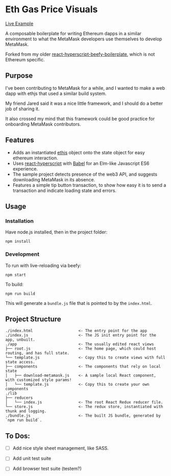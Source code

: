 # Eth Gas Price Visuals

[Live Example](https://danfinlay.github.io/eth-gas-price-visuals/)

A composable boilerplate for writing Ethereum dapps in a similar environment to what the MetaMask developers use themselves to develop MetaMask.

Forked from my older [react-hyperscript-beefy-boilerplate](https://github.com/danfinlay/react-hyperscript-beefy-es6-boilerplate), which is not Ethereum specific.

## Purpose

I've been contributing to MetaMask for a while, and I wanted to make a web dapp with ethjs that used a similar build system.

My friend Jared said it was a nice little framework, and I should do a better job of sharing it.

It also crossed my mind that this framework could be good practice for onboarding MetaMask contributors.

## Features

- Adds an instantiated [ethjs](https://github.com/ethjs/ethjs) object onto the state object for easy ethereum interaction.
- Uses [react-hyperscript](https://www.npmjs.com/package/react-hyperscript) with [Babel](https://www.npmjs.com/package/Babel) for an Elm-like Javascript ES6 experience.
- The sample project detects presence of the web3 API, and suggests downloading MetaMask in its absence.
- Features a simple tip button transaction, to show how easy it is to send a transaction and indicate loading state and errors.

## Usage

### Installation

Have node.js installed, then in the project folder:

```
npm install
```

### Development

To run with live-reloading via beefy:

`npm start`

To build:

`npm run build`

This will generate a `bundle.js` file that is pointed to by the `index.html`.

## Project Structure

```
./index.html                    <- The entry point for the app
./index.js                      <- The JS init entry point for the app, unbuilt.
./app                           <- The usually edited react views
├── root.js                     <- The home page, which could host routing, and has full state.
└── template.js                 <- Copy this to create views with full state access.
├── components                  <- The components that rely on local state
│   ├── download-metamask.js    <- A sample local React component, with customized style params!
│   └── template.js             <- Copy this to create your own components
./lib
├── reducers
│   └── index.js                <- The root React Redux reducer file.
└── store.js                    <- The redux store, instantiated with thunk and logging.
./bundle.js                     <- The built JS bundle, generated by `npm run build`.
```

## To Dos:

- [ ] Add nice style sheet management, like SASS.
- [ ] Add unit test suite
- [ ] Add browser test suite (testem?)

